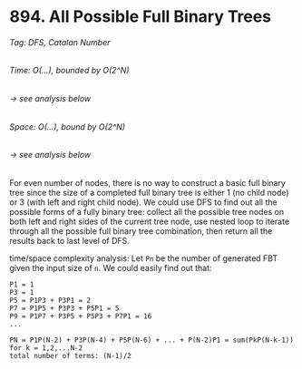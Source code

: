 # 894. All Possible Full Binary Trees

###### Tag: DFS, Catalan Number

###### Time: O(...), bounded by O(2^N)
###### -> see analysis below
###### Space: O(...), bound by O(2^N)
###### -> see analysis below

For even number of nodes, there is no way to construct a basic full binary tree since the size of a completed full binary
tree is either 1 (no child node) or 3 (with left and right child node). We could use DFS to find out all the possible forms
of a fully binary tree: collect all the possible tree nodes on both left and right sides of the current tree node, use nested loop to iterate through all the possible full binary tree combination, then return all the results back to last level
of DFS.

time/space complexity analysis:
Let `Pn` be the number of generated FBT given the input size of `n`. We could easily find out that:

``` 
P1 = 1
P3 = 1
P5 = P1P3 + P3P1 = 2
P7 = P1P5 + P3P3 + P5P1 = 5 
P9 = P1P7 + P3P5 + P5P3 + P7P1 = 16
...

PN = P1P(N-2) + P3P(N-4) + P5P(N-6) + ... + P(N-2)P1 = sum(PkP(N-k-1)) for k = 1,2,...N-2
total number of terms: (N-1)/2
```



 


